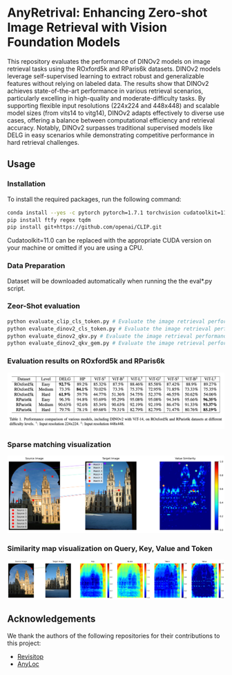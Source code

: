 # AnyRetrival: Enhancing Zero-shot Image Retrieval with Vision Foundation Models


This repository evaluates the performance of DINOv2 models on image retrieval tasks using the ROxford5k and RParis6k datasets. DINOv2 models leverage self-supervised learning to extract robust and generalizable features without relying on labeled data. The results show that DINOv2 achieves state-of-the-art performance in various retrieval scenarios, particularly excelling in high-quality and moderate-difficulty tasks. By supporting flexible input resolutions (224x224 and 448x448) and scalable model sizes (from vits14 to vitg14), DINOv2 adapts effectively to diverse use cases, offering a balance between computational efficiency and retrieval accuracy. Notably, DINOv2 surpasses traditional supervised models like DELG in easy scenarios while demonstrating competitive performance in hard retrieval challenges.


## Usage
### Installation
To install the required packages, run the following command:
```bash
conda install --yes -c pytorch pytorch=1.7.1 torchvision cudatoolkit=11.0
pip install ftfy regex tqdm
pip install git+https://github.com/openai/CLIP.git
```
Cudatoolkit=11.0 can be replaced with the appropriate CUDA version on your machine or omitted if you are using a CPU.

### Data Preparation
Dataset will be downloaded automatically when running the the eval*.py script.

### Zeor-Shot evaluation
```bash
python evaluate_clip_cls_token.py # Evaluate the image retrieval performance on CLIP models
python evaluate_dinov2_cls_token.py # Evaluate the image retrieval performance on DINOv2 models
python evaluate_dinov2_qkv.py # Evaluate the image retrieval performance on DINOv2 models with QKV
python evaluate_dinov2_qkv_gem.py # Evaluate the image retrieval performance on DINOv2 models with QKV and GEM
```
### Evaluation results on ROxford5k and RParis6k 
![Results](assets/table-1.png)


### Sparse matching visualization

![Results](assets/sparse_matching.png)

### Similarity map visualization on Query, Key, Value and Token
![Results](assets/sim_map.png)
## Acknowledgements
We thank the authors of the following repositories for their contributions to this project:
- [Revisitop](https://github.com/filipradenovic/revisitop) 
- [AnyLoc](https://github.com/AnyLoc/AnyLoc)
